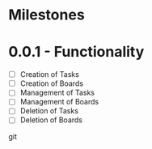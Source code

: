 # Milestones

# 0.0.1 - Functionality
- [ ] Creation of Tasks
- [ ] Creation of Boards
- [ ] Management of Tasks
- [ ] Management of Boards
- [ ] Deletion of Tasks
- [ ] Deletion of Boards

git
